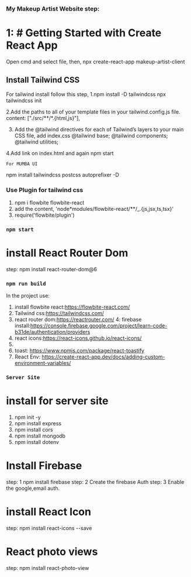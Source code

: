 ### My Makeup Artist Website step:

# 1: # Getting Started with Create React App

Open cmd and select file,
then,
npx create-react-app makeup-artist-client

## Install Tailwind CSS

For tailwind install follow this step,
1.npm install -D tailwindcss
npx tailwindcss init

2.Add the paths to all of your template files in your tailwind.config.js file.
content: ["./src/**/*.{html,js}"],

3. Add the @tailwind directives for each of Tailwind’s layers to your main CSS file, add index.css
   @tailwind base;
   @tailwind components;
   @tailwind utilities;

4.Add link on index.html <link href="/dist/output.css" rel="stylesheet"> and again npm start

`For MUMBA UI`

npm install tailwindcss postcss autoprefixer -D

### Use Plugin for tailwind css

1. npm i flowbite flowbite-react
2. add the content, 'node\*modules/flowbite-react/\*\*/\_.{js,jsx,ts,tsx}'
3. require('flowbite/plugin')

### `npm start`

# install React Router Dom

step: npm install react-router-dom@6

### `npm run build`

In the project use:

1. install flowbite react:https://flowbite-react.com/
2. Tailwind css:https://tailwindcss.com/
3. react router dom:https://reactrouter.com/
   4: firebase install:https://console.firebase.google.com/project/learn-code-b31de/authentication/providers
4. react icons:https://react-icons.github.io/react-icons/
5.
6. toast: https://www.npmjs.com/package/react-toastify
7. React Env: https://create-react-app.dev/docs/adding-custom-environment-variables/

### `Server Site`

# install for server site

1. npm init -y
2. npm install express
3. npm install cors
4. npm install mongodb
5. npm install dotenv

# Install Firebase

step: 1 npm install firebase
step: 2 Create the firebase Auth
step: 3 Enable the google,email auth.

# install React Icon

step: npm install react-icons --save

# React photo views

step:
npm install react-photo-view

<!--

Project Console: https://console.firebase.google.com/project/makeup-artist-af068/overview
Hosting URL: https://makeup-artist-af068.web.app -->
